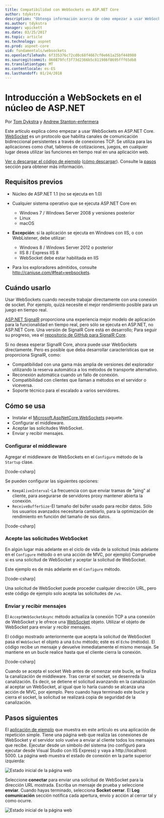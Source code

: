 ```yaml
---
title: Compatibilidad con WebSockets en ASP.NET Core
author: tdykstra
description: "Obtenga información acerca de cómo empezar a usar WebSockets en ASP.NET Core."
ms.author: tdykstra
manager: wpickett
ms.date: 03/25/2017
ms.topic: article
ms.technology: aspnet
ms.prod: aspnet-core
uid: fundamentals/websockets
ms.openlocfilehash: 6f335376c72cd0c68f4667cf0e661a25bf448980
ms.sourcegitcommit: 060879fcf3f73d2366b5c811986f8695fff65db8
ms.translationtype: MT
ms.contentlocale: es-ES
ms.lasthandoff: 01/24/2018
---
```

# <a name="introduction-to-websockets-in-aspnet-core"></a>Introducción a WebSockets en el núcleo de ASP.NET

Por [Tom Dykstra](https://github.com/tdykstra) y [Andrew Stanton-enfermera](https://github.com/anurse)

Este artículo explica cómo empezar a usar WebSockets en ASP.NET Core. [WebSocket](https://wikipedia.org/wiki/WebSocket) es un protocolo que habilita canales de comunicación bidireccional persistentes a través de conexiones TCP. Se utiliza para las aplicaciones como chat, tableros de cotizaciones, juegos, en cualquier lugar desea utilizar las funciones en tiempo real en una aplicación web.

[Ver o descargar el código de ejemplo](https://github.com/aspnet/Docs/tree/master/aspnetcore/fundamentals/websockets/sample) ([cómo descargar](xref:tutorials/index#how-to-download-a-sample)). Consulte la [pasos](#next-steps) sección para obtener más información.


## <a name="prerequisites"></a>Requisitos previos

* Núcleo de ASP.NET 1.1 (no se ejecuta en 1.0)
* Cualquier sistema operativo que se ejecuta ASP.NET Core en:
  
  * Windows 7 / Windows Server 2008 y versiones posterior
  * Linux
  * macOS

* **Excepción**: si la aplicación se ejecuta en Windows con IIS, o con WebListener, debe utilizar:

  * Windows 8 / Windows Server 2012 o posterior
  * IIS 8 / Express IIS 8
  * WebSocket debe estar habilitada en IIS

* Para los exploradores admitidos, consulte http://caniuse.com/#feat=websockets.

## <a name="when-to-use-it"></a>Cuándo usarlo

Usar WebSockets cuando necesite trabajar directamente con una conexión de socket. Por ejemplo, quizá necesite el mejor rendimiento posible para un juego en tiempo real.

[ASP.NET SignalR](https://docs.microsoft.com/aspnet/signalr/overview/getting-started/introduction-to-signalr) proporciona una experiencia mejor modelo de aplicación para la funcionalidad en tiempo real, pero sólo se ejecuta en ASP.NET, no ASP.NET Core. Una versión de SignalR Core está en desarrollo; Para seguir su progreso, vea el [repositorio de GitHub para SignalR Core](https://github.com/aspnet/SignalR).

Si no desea esperar SignalR Core, ahora puede usar WebSockets directamente. Pero es posible que deba desarrollar características que se proporciona SignalR, como:

* Compatibilidad con una gama más amplia de versiones del explorador utilizando la reserva automática a los métodos de transporte alternativo.
* Reconexión automática cuando un fallo de conexión.
* Compatibilidad con clientes que llaman a métodos en el servidor o viceversa.
* Soporte técnico para el escalado a varios servidores.

## <a name="how-to-use-it"></a>Cómo se usa

* Instalar el [Microsoft.AspNetCore.WebSockets](https://www.nuget.org/packages/Microsoft.AspNetCore.WebSockets/) paquete.
* Configurar el middleware.
* Aceptar las solicitudes WebSocket.
* Enviar y recibir mensajes.

### <a name="configure-the-middleware"></a>Configurar el middleware

Agregar el middleware de WebSockets en el `Configure` método de la `Startup` clase.

[!code-csharp[](websockets/sample/Startup.cs?name=UseWebSockets)]

Se pueden configurar las siguientes opciones:

* `KeepAliveInterval`-La frecuencia con que enviar tramas de "ping" al cliente, para asegurarse de servidores proxy mantener abierta la conexión.
* `ReceiveBufferSize`-El tamaño del búfer usado para recibir datos. Sólo los usuarios avanzados necesitaría cambiarlo, para la optimización de rendimiento en función del tamaño de sus datos.

[!code-csharp[](websockets/sample/Startup.cs?name=UseWebSocketsOptions)]

### <a name="accept-websocket-requests"></a>Acepte las solicitudes WebSocket

En algún lugar más adelante en el ciclo de vida de la solicitud (más adelante en el `Configure` método o en una acción de MVC, por ejemplo) Compruebe si es una solicitud de WebSocket y aceptar la solicitud de WebSocket.

Este ejemplo es de más adelante en el `Configure` método.

[!code-csharp[](websockets/sample/Startup.cs?name=AcceptWebSocket&highlight=7)]

Una solicitud de WebSocket puede proceder cualquier dirección URL, pero este código de ejemplo solo acepta las solicitudes de `/ws`.

### <a name="send-and-receive-messages"></a>Enviar y recibir mensajes

El `AcceptWebSocketAsync` método actualiza la conexión TCP a una conexión de WebSocket y le ofrece una [WebSocket](https://docs.microsoft.com/dotnet/core/api/system.net.websockets.websocket) objeto. Utilizar el objeto de WebSocket para enviar y recibir mensajes.

El código mostrado anteriormente que acepta la solicitud de WebSocket pasa el `WebSocket` el objeto a una `Echo` método; este es el `Echo` (método). El código recibe un mensaje y devuelve inmediatamente el mismo mensaje. Se mantiene en un bucle realice hasta que el cliente cierra la conexión. 

[!code-csharp[](websockets/sample/Startup.cs?name=Echo)]

Cuando se acepta el socket Web antes de comenzar este bucle, se finaliza la canalización de middleware.  Tras cerrar el socket, se desenreda la canalización. Es decir, se detiene el solicitud avanzando en la canalización al aceptar un WebSocket, al igual que lo haría cuando se alcanza una acción de MVC, por ejemplo.  Pero cuando haya terminado este bucle y cierra el socket, la solicitud se realizará copia de seguridad de la canalización.

## <a name="next-steps"></a>Pasos siguientes

El [aplicación de ejemplo](https://github.com/aspnet/Docs/tree/master/aspnetcore/fundamentals/websockets/sample) que muestra en este artículo es una aplicación de repetición simple. Tiene una página web que realiza las conexiones de WebSocket y el servidor solo vuelve a enviar al cliente todos los mensajes que recibe. Ejecutar desde un símbolo del sistema (no configuró para ejecutar desde Visual Studio con IIS Express) y vaya a http://localhost: 5000. La página web muestra el estado de conexión en la parte superior izquierda:

![Estado inicial de la página web](websockets/_static/start.png)

Seleccione **conectar** para enviar una solicitud de WebSocket para la dirección URL mostrada.  Escriba un mensaje de prueba y seleccione **enviar**. Cuando hayas terminado, selecciona **Socket cerrar**. El **Log comunicación** sección notifica cada apertura, envío y acción al cerrar tal y como ocurre.

![Estado inicial de la página web](websockets/_static/end.png)
